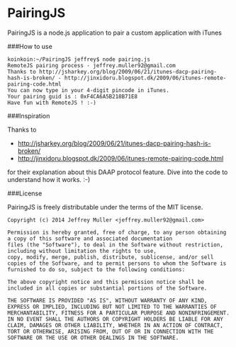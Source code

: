 PairingJS
=========

PairingJS is a node.js application to pair a custom application with iTunes

###How to use

```
koinkoin:~/PairingJS jeffrey$ node pairing.js 
RemoteJS pairing process - jeffrey.muller92@gmail.com
Thanks to http://jsharkey.org/blog/2009/06/21/itunes-dacp-pairing-hash-is-broken/ - http://jinxidoru.blogspot.dk/2009/06/itunes-remote-pairing-code.html
You can now type in your 4-digit pincode in iTunes.
Your pairing guid is : 0xF4CA6A5B218B71E8
Have fun with RemoteJS ! :-)
```

###Inspiration

Thanks to 

* http://jsharkey.org/blog/2009/06/21/itunes-dacp-pairing-hash-is-broken/
* http://jinxidoru.blogspot.dk/2009/06/itunes-remote-pairing-code.html

for their explanation about this DAAP protocol feature. Dive into the code to understand how it works. :-)

###License

PairingJS is freely distributable under the terms of the MIT license.

```
Copyright (c) 2014 Jeffrey Muller <jeffrey.muller92@gmail.com>

Permission is hereby granted, free of charge, to any person obtaining a copy of this software and associated documentation
files (the "Software"), to deal in the Software without restriction, including without limitation the rights to use,
copy, modify, merge, publish, distribute, sublicense, and/or sell copies of the Software, and to permit persons to whom the Software is furnished to do so, subject to the following conditions:

The above copyright notice and this permission notice shall be included in all copies or substantial portions of the Software.

THE SOFTWARE IS PROVIDED "AS IS", WITHOUT WARRANTY OF ANY KIND, EXPRESS OR IMPLIED, INCLUDING BUT NOT LIMITED TO THE WARRANTIES OF MERCHANTABILITY, FITNESS FOR A PARTICULAR PURPOSE AND NONINFRINGEMENT. IN NO EVENT SHALL THE AUTHORS OR COPYRIGHT HOLDERS BE LIABLE FOR ANY CLAIM, DAMAGES OR OTHER LIABILITY, WHETHER IN AN ACTION OF CONTRACT, TORT OR OTHERWISE, ARISING FROM, OUT OF OR IN CONNECTION WITH THE SOFTWARE OR THE USE OR OTHER DEALINGS IN THE SOFTWARE.
```